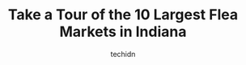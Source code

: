 ---
layout: ampstory
image: https://i0.wp.com/paketmu.com/wp-content/uploads/2023/06/whites-farm-flea-market-and-auctioneers-0-in-indiana-1686367285.jpeg?resize=640,853
author: techidn
featured: false
description: Explore the diverse Flea Market scene in Indiana, home to an incredible selection of 10 establishments catering to every taste. Whether youre in search of iconic favorites or undiscovered t
title: Take a Tour of the 10 Largest Flea Markets in Indiana
cover:
   title: Take a Tour of the 10 Largest Flea Markets in Indiana
   subtitle: RICKPATE
   background: https://paketmu.com/wp-content/uploads/2023/06/whites-farm-flea-market-and-auctioneers-0-in-indiana-1686367285.jpeg

pages: 
 - layout: thirds
   top: <h1>#1 Shipshewana Flea Market (May-Sept)</h1>
   bottom: "<p>5 stars!! It is worth a visit...or multiple visits. Its quite large with a nice variety of vendors. Its $5 cash for parking and some vendors only take cash, so plan ahead</p>"
   background: https://paketmu.com/wp-content/uploads/2023/06/whites-farm-flea-market-and-auctioneers-1-in-indiana-1686367287.jpeg
   backgroundblur: true
 - layout: thirds
   top: <h1>#2 South Side Flea Market</h1>
   bottom: "<p>This is the sort of flea market that truly embraces the Market aspect with all sorts of vendors and variety aplenty, as well as a Café at the back.  There are plenty of </p>"
   background: https://paketmu.com/wp-content/uploads/2023/06/whites-farm-flea-market-and-auctioneers-2-in-indiana-1686367287.jpeg
   cta:
      link: https://paketmu.com/take-a-tour-of-the-10-largest-flea-markets-in-indiana/
      text: Take a Tour of the 10 Largest Flea Markets in Indiana
 - layout: thirds
   top: <h1>#3 Uncle Johns Flea Market</h1>
   bottom: "<p>As a Young Vendor. I love it here. The people, the diversity of people I meet every week. Most people here are willing to haggle a deal if you are looking for something y</p>"
   background: https://paketmu.com/wp-content/uploads/2023/06/whites-farm-flea-market-and-auctioneers-3-in-indiana-1686367289.jpeg
   cta:
      link: https://paketmu.com/take-a-tour-of-the-10-largest-flea-markets-in-indiana/
      text: Take a Tour of the 10 Largest Flea Markets in Indiana
 - layout: thirds
   top: <h1>#4 Emporium 40 Flea Market</h1>
   bottom: "<p>1225 S High School Rd, Indianapolis, IN 46241, United States</p>"
   background: https://images.unsplash.com/photo-1527066579998-dbbae57f45ce?ixlib=rb-4.0.3&ixid=MnwxMjA3fDB8MHxwaG90by1wYWdlfHx8fGVufDB8fHx8&auto=format&fit=crop&w=640&h=853&q=80
   cta:
      link: https://paketmu.com/take-a-tour-of-the-10-largest-flea-markets-in-indiana/
      text: Take a Tour of the 10 Largest Flea Markets in Indiana
 - layout: thirds
   top: <h1>#5 Friendship Flea Market & Attraction.</h1>
   bottom: "<p>6491 East, IN-62, Versailles, IN 47042, United States</p>"
   background: https://plus.unsplash.com/premium_photo-1664640458616-3c74f8cb4589?ixlib=rb-4.0.3&ixid=MnwxMjA3fDB8MHxwaG90by1wYWdlfHx8fGVufDB8fHx8&auto=format&fit=crop&w=640&h=853&q=80
   cta:
      link: https://paketmu.com/take-a-tour-of-the-10-largest-flea-markets-in-indiana/
      text: Take a Tour of the 10 Largest Flea Markets in Indiana
 - layout: thirds
   top: <h1>#6 Whites Farm Flea Market and Auctioneers</h1>
   bottom: "<p>6028 Holland Rd, Brookville, IN 47012, United States</p>"
   background: https://images.unsplash.com/photo-1546497974-b213c9efb599?ixlib=rb-4.0.3&ixid=MnwxMjA3fDB8MHxwaG90by1wYWdlfHx8fGVufDB8fHx8&auto=format&fit=crop&w=640&h=853&q=80
   cta:
      link: https://paketmu.com/take-a-tour-of-the-10-largest-flea-markets-in-indiana/
      text: Take a Tour of the 10 Largest Flea Markets in Indiana
 - layout: thirds
   top: <h1>#7 Trader Bucks Flea Markets</h1>
   bottom: "<p>190 Old Farm Rd, Danville, IN 46122, United States</p>"
   background: https://images.unsplash.com/photo-1534312527009-56c7016453e6?ixlib=rb-4.0.3&ixid=MnwxMjA3fDB8MHxwaG90by1wYWdlfHx8fGVufDB8fHx8&auto=format&fit=crop&w=640&h=853&q=80
   cta:
      link: https://paketmu.com/take-a-tour-of-the-10-largest-flea-markets-in-indiana/
      text: Take a Tour of the 10 Largest Flea Markets in Indiana
 - layout: thirds
   middle: Continue reading...
   background: https://images.unsplash.com/photo-1608411404720-c8f0417bcdba?ixlib=rb-4.0.3&ixid=MnwxMjA3fDB8MHxwaG90by1wYWdlfHx8fGVufDB8fHx8&auto=format&fit=crop&w=640&h=853&q=80
   cta:
      link: https://paketmu.com/take-a-tour-of-the-10-largest-flea-markets-in-indiana/
      text: Take a Tour of the 10 Largest Flea Markets in Indiana
      
---